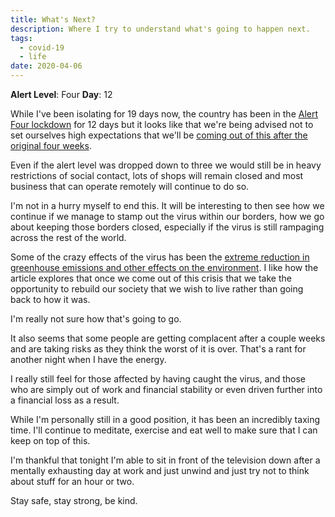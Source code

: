 ```yaml
---
title: What's Next?
description: Where I try to understand what's going to happen next.
tags:
  - covid-19
  - life
date: 2020-04-06
---
```


**Alert Level**: Four
**Day**: 12

While I've been isolating for 19 days now, the country has been in the [Alert Four lockdown](https://covid19.govt.nz/government-actions/current-covid-19-alert-level/) for 12 days but it looks like that we're being advised not to set ourselves high expectations that we'll be [coming out of this after the original four weeks](https://www.msn.com/en-nz/news/national/scientist-advising-pm-warns-kiwis-lockdown-likely-to-last-longer-than-4-weeks/ar-BB11MwqO).

Even if the alert level was dropped down to three we would still be in heavy restrictions of social contact, lots of shops will remain closed and most business that can operate remotely will continue to do so.

I'm not in a hurry myself to end this. It will be interesting to then see how we continue if we manage to stamp out the virus within our borders, how we go about keeping those borders closed, especially if the virus is still rampaging across the rest of the world.

Some of the crazy effects of the virus has been the [extreme reduction in greenhouse emissions and other effects on the environment](https://www.newsroom.co.nz/greenroom/2020/03/26/1098460/lets-never-return-to-normal). I like how the article explores that once we come out of this crisis that we take the opportunity to rebuild our society that we wish to live rather than going back to how it was. 

I'm really not sure how that's going to go. 

It also seems that some people are getting complacent after a couple weeks and are taking risks as they think the worst of it is over. That's a rant for another night when I have the energy.

I really still feel for those affected by having caught the virus, and those who are simply out of work and financial stability or even driven further into a financial loss as a result.

While I'm personally still in a good position, it has been an incredibly taxing time. I'll continue to meditate, exercise and eat well to make sure that I can keep on top of this.

I'm thankful that tonight I'm able to sit in front of the television down after a mentally exhausting day at work and just unwind and just try not to think about stuff for an hour or two.

Stay safe, stay strong, be kind.